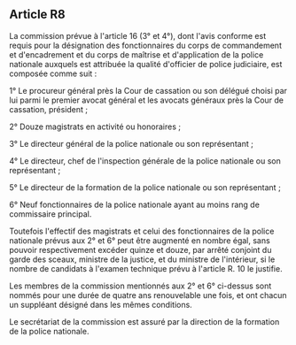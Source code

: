 Article R8
----
La commission prévue à l'article 16 (3° et 4°), dont l'avis conforme est requis
pour la désignation des fonctionnaires du corps de commandement et d'encadrement
et du corps de maîtrise et d'application de la police nationale auxquels est
attribuée la qualité d'officier de police judiciaire, est composée comme suit :

1° Le procureur général près la Cour de cassation ou son délégué choisi par lui
parmi le premier avocat général et les avocats généraux près la Cour de
cassation, président ;

2° Douze magistrats en activité ou honoraires ;

3° Le directeur général de la police nationale ou son représentant ;

4° Le directeur, chef de l'inspection générale de la police nationale ou son
représentant ;

5° Le directeur de la formation de la police nationale ou son représentant ;

6° Neuf fonctionnaires de la police nationale ayant au moins rang de commissaire
principal.

Toutefois l'effectif des magistrats et celui des fonctionnaires de la police
nationale prévus aux 2° et 6° peut être augmenté en nombre égal, sans pouvoir
respectivement excéder quinze et douze, par arrêté conjoint du garde des sceaux,
ministre de la justice, et du ministre de l'intérieur, si le nombre de candidats
à l'examen technique prévu à l'article R. 10 le justifie.

Les membres de la commission mentionnés aux 2° et 6° ci-dessus sont nommés pour
une durée de quatre ans renouvelable une fois, et ont chacun un suppléant
désigné dans les mêmes conditions.

Le secrétariat de la commission est assuré par la direction de la formation de
la police nationale.
